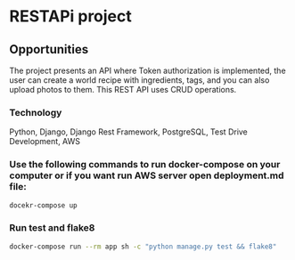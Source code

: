 # RESTAPi project


## Opportunities 

The project presents an API where Token authorization is implemented, the user can create a world recipe with ingredients, tags, and you can also upload photos to them. This REST API uses CRUD operations.

### Technology

Python, Django, Django Rest Framework, PostgreSQL, Test Drive Development, AWS

### Use the following commands to run docker-compose on your computer or if you want run AWS server open deployment.md file:

```sh
docekr-compose up
```

### Run test and flake8
```sh
docker-compose run --rm app sh -c "python manage.py test && flake8"
```